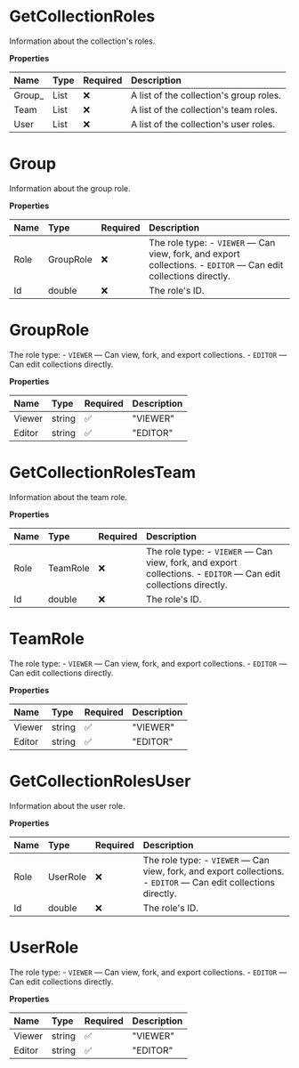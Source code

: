 # GetCollectionRoles

Information about the collection's roles.

**Properties**

| Name    | Type                         | Required | Description                             |
| :------ | :--------------------------- | :------- | :-------------------------------------- |
| Group\_ | List<Group>                  | ❌       | A list of the collection's group roles. |
| Team    | List<GetCollectionRolesTeam> | ❌       | A list of the collection's team roles.  |
| User    | List<GetCollectionRolesUser> | ❌       | A list of the collection's user roles.  |

# Group

Information about the group role.

**Properties**

| Name | Type      | Required | Description                                                                                                     |
| :--- | :-------- | :------- | :-------------------------------------------------------------------------------------------------------------- |
| Role | GroupRole | ❌       | The role type: - `VIEWER` — Can view, fork, and export collections. - `EDITOR` — Can edit collections directly. |
| Id   | double    | ❌       | The role's ID.                                                                                                  |

# GroupRole

The role type: - `VIEWER` — Can view, fork, and export collections. - `EDITOR` — Can edit collections directly.

**Properties**

| Name   | Type   | Required | Description |
| :----- | :----- | :------- | :---------- |
| Viewer | string | ✅       | "VIEWER"    |
| Editor | string | ✅       | "EDITOR"    |

# GetCollectionRolesTeam

Information about the team role.

**Properties**

| Name | Type     | Required | Description                                                                                                     |
| :--- | :------- | :------- | :-------------------------------------------------------------------------------------------------------------- |
| Role | TeamRole | ❌       | The role type: - `VIEWER` — Can view, fork, and export collections. - `EDITOR` — Can edit collections directly. |
| Id   | double   | ❌       | The role's ID.                                                                                                  |

# TeamRole

The role type: - `VIEWER` — Can view, fork, and export collections. - `EDITOR` — Can edit collections directly.

**Properties**

| Name   | Type   | Required | Description |
| :----- | :----- | :------- | :---------- |
| Viewer | string | ✅       | "VIEWER"    |
| Editor | string | ✅       | "EDITOR"    |

# GetCollectionRolesUser

Information about the user role.

**Properties**

| Name | Type     | Required | Description                                                                                                     |
| :--- | :------- | :------- | :-------------------------------------------------------------------------------------------------------------- |
| Role | UserRole | ❌       | The role type: - `VIEWER` — Can view, fork, and export collections. - `EDITOR` — Can edit collections directly. |
| Id   | double   | ❌       | The role's ID.                                                                                                  |

# UserRole

The role type: - `VIEWER` — Can view, fork, and export collections. - `EDITOR` — Can edit collections directly.

**Properties**

| Name   | Type   | Required | Description |
| :----- | :----- | :------- | :---------- |
| Viewer | string | ✅       | "VIEWER"    |
| Editor | string | ✅       | "EDITOR"    |

<!-- This file was generated by liblab | https://liblab.com/ -->
